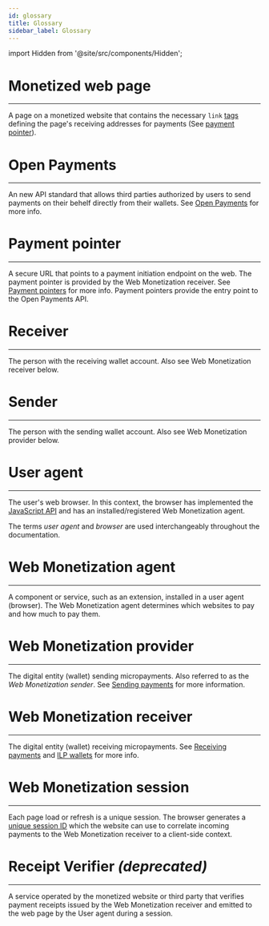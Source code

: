 ```yaml
---
id: glossary
title: Glossary
sidebar_label: Glossary
---
```


import Hidden from '@site/src/components/Hidden';

# Monetized web page
* * *
A page on a monetized website that contains the necessary
`link` [tags](explainer.md) defining the
page's receiving addresses for payments (See [payment pointer](#payment-pointer)).

# Open Payments
* * *
An new API standard that allows third parties authorized by users to send payments on their behelf directly from their wallets.   See [Open Payments](openpayments.guide) for more info.  

# Payment pointer
* * *
A secure URL that points to a payment initiation endpoint on the web. The
payment pointer is provided by the Web Monetization receiver.
See [Payment pointers](explainer.md#payment-pointers) for more info.  Payment pointers provide the entry point to the Open Payments API.  

# Receiver
* * *
The person with the receiving wallet account. Also see Web Monetization receiver below.

# Sender
* * *
The person with the sending wallet account. Also see
Web Monetization provider below.

# User agent
* * *
The user's web browser. In this context, the browser has implemented the
[JavaScript API](monetization-event.md) and has an installed/registered Web Monetization
agent.

The terms _user agent_ and _browser_ are used interchangeably throughout the
documentation.

# Web Monetization agent
* * *
A component or service, such as an extension, installed in a user agent
(browser). The Web Monetization agent determines which websites to pay and how
much to pay them.

# Web Monetization provider
* * *
The digital entity (wallet) sending micropayments. Also referred to as the _Web
Monetization sender_. <Hidden>See [Sending payments](sending.md) for more
information. </Hidden>

# Web Monetization receiver
* * *
The digital entity (wallet) receiving micropayments.
See <Hidden>[Receiving payments](receiving.md) and </Hidden> [ILP wallets](ilp-wallets.md) for
more info.


# Web Monetization session
* * *
Each page load or refresh is a unique session. The browser generates a
[unique session ID](explainer.md#flow) which the website can use to correlate
incoming payments to the Web Monetization receiver to a client-side context.

# Receipt Verifier  *(deprecated)*
* * *
A service operated by the monetized website or third party that verifies
payment receipts issued by the Web Monetization receiver and emitted to the
web page by the User agent during a session.  

